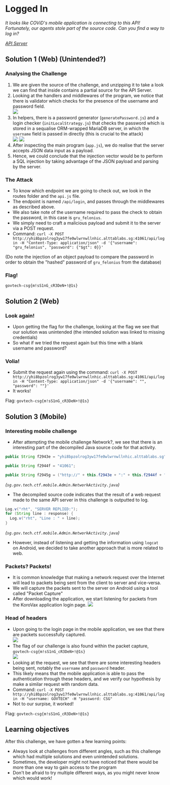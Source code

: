 # Logged In
*It looks like COViD's mobile application is connecting to this API! Fortunately, our agents stole part of the source code. Can you find a way to log in?*

*[API Server](http://yhi8bpzolrog3yw17fe0wlwrnwllnhic.alttablabs.sg:41061/)*

## Solution 1 (Web) (Unintended?)
### Analysing the Challenge
1. We are given the source of the challenge, and unzipping it to take a look we can find that inside contains a partial source for the API Server.
2. Looking at the handlers and middlewares of the program, we notice that there is validator which checks for the presence of the username and password field.  
![](image0.png)  
3. In helpers, there is a password generator (`generatePassword.js`) and a login checker (`initLocalStrategy.js`) that checks the password which is stored in a sequalise ORM-wrapped MariaDB server, in which the `username` field is passed in directly (this is crucial to the attack)  
![](image1.png)
![](image2.png)  
4. After inspecting the main program (`app.js`), we do realise that the server accepts JSON data input as a payload.
5. Hence, we could conclude that the injection vector would be to perform a SQL injection by taking advantage of the JSON payload and parsing by the server.

### The Attack
- To know which endpoint we are going to check out, we look in the routes folder and the `api.js` file.
- The endpoint is named `/api/login`, and passes through the middlewares as described above.
- We also take note of the username required to pass the check to obtain the password, in this case is `gru_felonius`.
- We simply need to craft a malicious payload and submit it to the server via a POST request.
- Command: `curl -X POST http://yhi8bpzolrog3yw17fe0wlwrnwllnhic.alttablabs.sg:41061/api/login -H "Content-Type: application/json" -d '{"username": "gru_felonius", "password": {"$gt": 0}}'`

(Do note the injection of an object payload to compare the password in order to obtain the "hashed" password of `gru_felonius` from the database)

### Flag!
```govtech-csg{m!sS1nG_cR3DeN+!@1s}```

## Solution 2 (Web)
### Look again!
- Upon getting the flag for the challenge, looking at the flag we see that our solution was unintended (the intended solution was linked to missing credentials)
- So what if we tried the request again but this time with a blank username and password?

### Volia!
- Submit the request again using the command: `curl -X POST http://yhi8bpzolrog3yw17fe0wlwrnwllnhic.alttablabs.sg:41061/api/login -H "Content-Type: application/json" -d '{"username": "", "password": ""}'`
- It works!

Flag: ```govtech-csg{m!sS1nG_cR3DeN+!@1s}```

## Solution 3 (Mobile)
### Interesting mobile challenge
- After attempting the mobile challenge Network?, we see that there is an interesting part of the decompiled Java source code for that activity.
```java
public String f2943e = "yhi8bpzolrog3yw17fe0wlwrnwllnhic.alttablabs.sg";

public String f2944f = "41061";

public String f2945g = ("http://" + this.f2943e + ":" + this.f2944f + "/api/login");
```
*(`sg.gov.tech.ctf.mobile.Admin.NetworkActivity.java`)*
- The decompiled source code indicates that the result of a web request made to the same API server in this challenge is outputted to log.
```java
Log.v("rht", "SERVER REPLIED:");
for (String line : response) {
  Log.v("rht", "Line : " + line);
}
```
*(`sg.gov.tech.ctf.mobile.Admin.NetworkActivity.java`)*
- However, instead of listening and getting the information using `logcat` on Android, we decided to take another approach that is more related to web.

### Packets? Packets!
- It is common knowledge that making a network request over the Internet will lead to packets being sent from the client to server and vice-versa.
- We will capture the packets sent to the server on Android using a tool called "Packet Capture"
- After downloading the application, we start listening for packets from the KoroVax application login page.
![](image3.jpg)

### Head of headers
- Upon going to the login page in the mobile application, we see that there are packets successfully captured.  
![](image4.jpg)  
- The flag of our challenge is also found within the packet capture, ```govtech-csg{m!sS1nG_cR3DeN+!@1s}```  
![](image5.jpg)  
- Looking at the request, we see that there are some interesting headers being sent, notably the `username` and `password` header.
- This likely means that the mobile application is able to pass the authentication through these headers, and we verify our hypothesis by make a similar request with random data.
- Command: `curl -X POST http://yhi8bpzolrog3yw17fe0wlwrnwllnhic.alttablabs.sg:41061/api/login -H "username: GOVTECH" -H "password: CSG"`
- Not to our surpise, it worked!

Flag: ```govtech-csg{m!sS1nG_cR3DeN+!@1s}```

## Learning objectives
After this challenge, we have gotten a few learning points:
- Always look at challenges from different angles, such as this challenge which had multiple solutions and even unintended solutions.
- Sometimes, the developer might not have noticed that there would be more than one way to gain access to the program
- Don't be afraid to try multiple different ways, as you might never know which would work!
